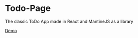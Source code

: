 # Todo-Page
The classic ToDo App made in React and MantineJS as a library

[Demo](https://fabiancgc12.github.io/Todo-Page/)
